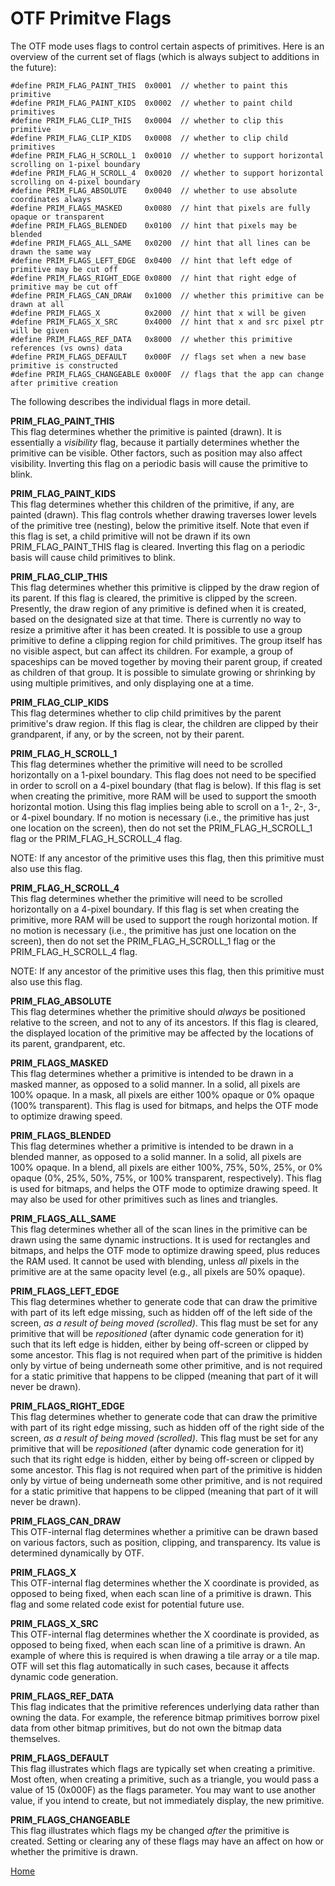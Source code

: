# OTF Primitve Flags

The OTF mode uses flags to control certain aspects of primitives.
Here is an overview of the current set of flags (which is always
subject to additions in the future):

```
#define PRIM_FLAG_PAINT_THIS  0x0001  // whether to paint this primitive
#define PRIM_FLAG_PAINT_KIDS  0x0002  // whether to paint child primitives
#define PRIM_FLAG_CLIP_THIS   0x0004  // whether to clip this primitive
#define PRIM_FLAG_CLIP_KIDS   0x0008  // whether to clip child primitives
#define PRIM_FLAG_H_SCROLL_1  0x0010  // whether to support horizontal scrolling on 1-pixel boundary
#define PRIM_FLAG_H_SCROLL_4  0x0020  // whether to support horizontal scrolling on 4-pixel boundary
#define PRIM_FLAG_ABSOLUTE    0x0040  // whether to use absolute coordinates always
#define PRIM_FLAGS_MASKED     0x0080  // hint that pixels are fully opaque or transparent
#define PRIM_FLAGS_BLENDED    0x0100  // hint that pixels may be blended
#define PRIM_FLAGS_ALL_SAME   0x0200  // hint that all lines can be drawn the same way
#define PRIM_FLAGS_LEFT_EDGE  0x0400  // hint that left edge of primitive may be cut off
#define PRIM_FLAGS_RIGHT_EDGE 0x0800  // hint that right edge of primitive may be cut off
#define PRIM_FLAGS_CAN_DRAW   0x1000  // whether this primitive can be drawn at all
#define PRIM_FLAGS_X          0x2000  // hint that x will be given
#define PRIM_FLAGS_X_SRC      0x4000  // hint that x and src pixel ptr will be given
#define PRIM_FLAGS_REF_DATA   0x8000  // whether this primitive references (vs owns) data
#define PRIM_FLAGS_DEFAULT    0x000F  // flags set when a new base primitive is constructed
#define PRIM_FLAGS_CHANGEABLE 0x000F  // flags that the app can change after primitive creation
```

The following describes the individual flags in more detail.

<b>PRIM_FLAG_PAINT_THIS</b><br>
This flag determines whether the primitive is painted (drawn).
It is essentially a <i>visibility</i> flag, because it partially
determines whether the primitive can be visible. Other factors,
such as position may also affect visibility. Inverting this flag
on a periodic basis will cause the primitive to blink. 

<b>PRIM_FLAG_PAINT_KIDS</b><br>
This flag determines whether this children of the primitive,
if any, are painted (drawn). This flag controls whether drawing
traverses lower levels of the primitive tree (nesting), below
the primitive itself. Note that even if this flag is set,
a child primitive will not be drawn if its own PRIM_FLAG_PAINT_THIS
flag is cleared. Inverting this flag on a periodic basis will
cause child primitives to blink.

<b>PRIM_FLAG_CLIP_THIS</b><br>
This flag determines whether this primitive is clipped by the draw
region of its parent. If this flag is cleared, the primitive
is clipped by the screen.
Presently, the draw region of any primitive
is defined when it is created, based on the designated size at
that time. There is currently no way to resize a primitive after
it has been created. It is possible to use a group primitive to
define a clipping region for child primitives. The group itself
has no visible aspect, but can affect its children. For example,
a group of spaceships can be moved together by moving their
parent group, if created as children of that group. It is possible
to simulate growing or shrinking by using multiple primitives,
and only displaying one at a time.

<b>PRIM_FLAG_CLIP_KIDS</b><br>
This flag determines whether to clip child primitives by the parent
primitive's draw region. If this flag is clear, the children are
clipped by their grandparent, if any, or by the screen, not by their parent.

<b>PRIM_FLAG_H_SCROLL_1</b><br>
This flag determines whether the primitive will need to be scrolled
horizontally on a 1-pixel boundary. This flag does not need to be
specified in order to scroll on a 4-pixel boundary (that flag is below).
If this flag is set when creating the primitive, more RAM will be used to
support the smooth horizontal motion. Using this flag implies being
able to scroll on a 1-, 2-, 3-, or 4-pixel boundary.
If no motion is necessary (i.e., the
primitive has just one location on the screen), then do not set
the PRIM_FLAG_H_SCROLL_1 flag or the PRIM_FLAG_H_SCROLL_4 flag.

NOTE: If any ancestor of the primitive uses this flag, then
this primitive must also use this flag.

<b>PRIM_FLAG_H_SCROLL_4</b><br>
This flag determines whether the primitive will need to be scrolled
horizontally on a 4-pixel boundary. If this flag
is set when creating the primitive, more RAM will be used to support
the rough horizontal motion. If no motion is necessary (i.e., the
primitive has just one location on the screen), then do not set
the PRIM_FLAG_H_SCROLL_1 flag or the PRIM_FLAG_H_SCROLL_4 flag.

NOTE: If any ancestor of the primitive uses this flag, then
this primitive must also use this flag.

<b>PRIM_FLAG_ABSOLUTE</b><br>
This flag determines whether the primitive should <i>always</i> be
positioned relative to the screen, and not to any of its ancestors.
If this flag is cleared, the displayed location of the primitive
may be affected by the locations of its parent, grandparent, etc.

<b>PRIM_FLAGS_MASKED</b><br>
This flag determines whether a primitive is intended to be drawn
in a masked manner, as opposed to a solid manner. In a solid, all
pixels are 100% opaque. In a mask, all pixels are either 100%
opaque or 0% opaque (100% transparent). This flag is used
for bitmaps, and helps the OTF mode to optimize drawing speed.

<b>PRIM_FLAGS_BLENDED</b><br>
This flag determines whether a primitive is intended to be drawn
in a blended manner, as opposed to a solid manner. In a solid, all
pixels are 100% opaque. In a blend, all pixels are either 100%,
75%, 50%, 25%, or 0% opaque (0%, 25%, 50%, 75%, or 100% transparent,
respectively). This flag is used
for bitmaps, and helps the OTF mode to optimize drawing speed. It
may also be used for other primitives such as lines and triangles.

<b>PRIM_FLAGS_ALL_SAME</b><br>
This flag determines whether all of the scan lines in the primitive
can be drawn using the same dynamic instructions. It is used for
rectangles and bitmaps, and helps the OTF mode to optimize drawing
speed, plus reduces the RAM used. It cannot be used with blending,
unless <i>all</i> pixels in the primitive are at the same opacity
level (e.g., all pixels are 50% opaque).

<b>PRIM_FLAGS_LEFT_EDGE</b><br>
This flag determines whether to generate code that can draw the
primitive with part of its left edge missing, such as hidden off
of the left side of the screen, <i>as a result of being moved
(scrolled)</i>. This flag must be set for any
primitive that will be <i>repositioned</i>
(after dynamic code generation for it)
such that its left edge is
hidden, either by being off-screen or clipped by some ancestor.
This flag is not required when part of the primitive is hidden
only by virtue of being underneath some other primitive, and is
not required for a static primitive that happens to be clipped
(meaning that part of it will never be drawn).

<b>PRIM_FLAGS_RIGHT_EDGE</b><br>
This flag determines whether to generate code that can draw the
primitive with part of its right edge missing, such as hidden off
of the right side of the screen, <i>as a result of being moved
(scrolled)</i>. This flag must be set for any
primitive that will be <i>repositioned</i>
(after dynamic code generation for it)
such that its right edge is
hidden, either by being off-screen or clipped by some ancestor.
This flag is not required when part of the primitive is hidden
only by virtue of being underneath some other primitive, and is
not required for a static primitive that happens to be clipped
(meaning that part of it will never be drawn).

<b>PRIM_FLAGS_CAN_DRAW</b><br>
This OTF-internal flag determines whether a primitive can be
drawn based on various factors, such as position, clipping, and
transparency. Its value is determined dynamically by OTF.

<b>PRIM_FLAGS_X</b><br>
This OTF-internal flag determines whether the X coordinate is provided,
as opposed to being fixed, when each scan line of a primitive
is drawn. This flag and some related code exist for potential future use.

<b>PRIM_FLAGS_X_SRC</b><br>
This OTF-internal flag determines whether the X coordinate is provided,
as opposed to being fixed, when each scan line of a primitive
is drawn. An example of where this is required is when drawing
a tile array or a tile map. OTF will set this flag automatically
in such cases, because it affects dynamic code generation.

<b>PRIM_FLAGS_REF_DATA</b><br>
This flag indicates that the primitive references underlying data
rather than owning the data. For example, the reference bitmap
primitives borrow pixel data from other bitmap primitives, but
do not own the bitmap data themselves.

<b>PRIM_FLAGS_DEFAULT</b><br>
This flag illustrates which flags are typically set when
creating a primitive. Most often, when creating a primitive,
such as a triangle, you would pass a value of 15 (0x000F)
as the flags parameter. You may want to use another value,
if you intend to create, but not immediately display,
the new primitive.

<b>PRIM_FLAGS_CHANGEABLE</b><br>
This flag illustrates which flags my be changed <i>after</i> the
primitive is created. Setting or clearing any of these flags
may have an affect on how or whether the primitive is drawn.

[Home](otf_mode.md)
